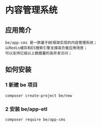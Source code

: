 # 内容管理系统

## 应用简介

    be/app-cms 是一款基于BE框架实现的内容管理系统；
    以Redis缓存和ES搜索引擎支撑高负载应用场景；
    可以支持亿级以上数据量的高并发访问；


## 如何安装

### 1 新建 be 项目

    composer create-project be/new

### 2 安装 be/app-etl

    composer require be/app-cms
